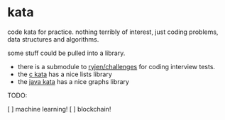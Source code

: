 # kata

code kata for practice.  nothing terribly of interest, just coding problems, data structures and algorithms.

some stuff could be pulled into a library.

- there is a submodule to [ryjen/challenges](https://github.com/ryjen/challenges) for coding interview tests.
- the [c kata](c/src/coda/life/lists/) has a nice lists library
- the [java kata](java) has a nice graphs library

TODO:

[ ] machine learning!
[ ] blockchain!

